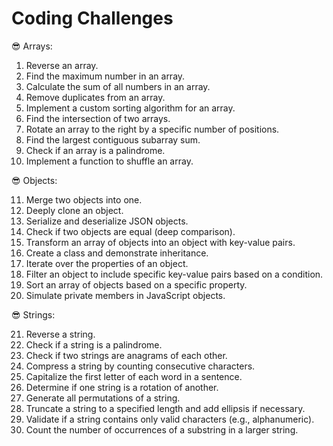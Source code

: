 # Coding Challenges

😎 Arrays:

1. Reverse an array.
2. Find the maximum number in an array.
3. Calculate the sum of all numbers in an array.
4. Remove duplicates from an array.
5. Implement a custom sorting algorithm for an array.
6. Find the intersection of two arrays.
7. Rotate an array to the right by a specific number of positions.
8. Find the largest contiguous subarray sum.
9. Check if an array is a palindrome.
10. Implement a function to shuffle an array.

😎 Objects:

11. Merge two objects into one.
12. Deeply clone an object.
13. Serialize and deserialize JSON objects.
14. Check if two objects are equal (deep comparison).
15. Transform an array of objects into an object with key-value pairs.
16. Create a class and demonstrate inheritance.
17. Iterate over the properties of an object.
18. Filter an object to include specific key-value pairs based on a condition.
19. Sort an array of objects based on a specific property.
20. Simulate private members in JavaScript objects.

😎 Strings:

21. Reverse a string.
22. Check if a string is a palindrome.
23. Check if two strings are anagrams of each other.
24. Compress a string by counting consecutive characters.
25. Capitalize the first letter of each word in a sentence.
26. Determine if one string is a rotation of another.
27. Generate all permutations of a string.
28. Truncate a string to a specified length and add ellipsis if necessary.
29. Validate if a string contains only valid characters (e.g., alphanumeric).
30. Count the number of occurrences of a substring in a larger string.

